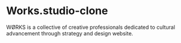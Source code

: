 # Works.studio-clone
WØRKS is a collective of creative professionals dedicated to cultural advancement through strategy and design website.
